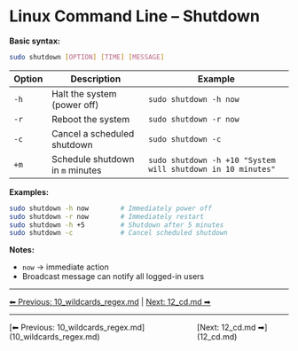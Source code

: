 # Linux Command Line – Shutdown

**Basic syntax:**
```bash
sudo shutdown [OPTION] [TIME] [MESSAGE]
````

| Option | Description                      | Example                                                     |
| ------ | -------------------------------- | ----------------------------------------------------------- |
| `-h`   | Halt the system (power off)      | `sudo shutdown -h now`                                      |
| `-r`   | Reboot the system                | `sudo shutdown -r now`                                      |
| `-c`   | Cancel a scheduled shutdown      | `sudo shutdown -c`                                          |
| `+m`   | Schedule shutdown in `m` minutes | `sudo shutdown -h +10 "System will shutdown in 10 minutes"` |

**Examples:**

```bash
sudo shutdown -h now        # Immediately power off
sudo shutdown -r now        # Immediately restart
sudo shutdown -h +5         # Shutdown after 5 minutes
sudo shutdown -c            # Cancel scheduled shutdown
```

**Notes:**

* `now` → immediate action
* Broadcast message can notify all logged-in users
---
[⬅ Previous: 10_wildcards_regex.md](10_wildcards_regex.md) | [Next: 12_cd.md ➡](12_cd.md)

<hr>
<div style="display: flex; justify-content: space-between;"><div>[⬅ Previous: 10_wildcards_regex.md](10_wildcards_regex.md)</div><div>[Next: 12_cd.md ➡](12_cd.md)</div></div>
